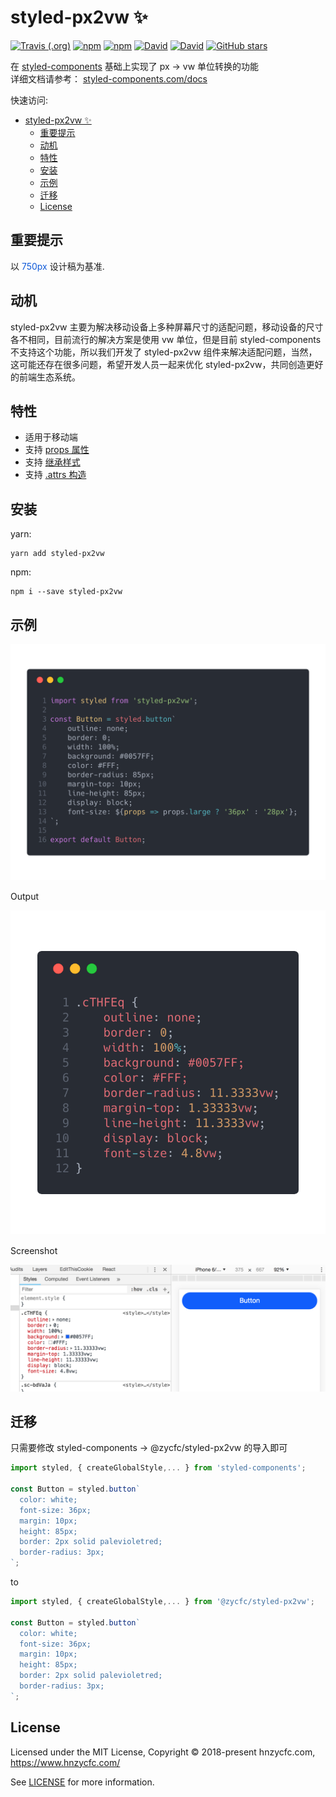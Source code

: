 # styled-px2vw ✨
[![Travis (.org)](https://img.shields.io/travis/hnzycfcfed/styled-px2vw.svg?style=flat-square)](https://travis-ci.org/hnzycfcfed/styled-px2vw)
[![npm](https://img.shields.io/npm/v/styled-px2vw.svg?style=flat-square)](https://www.npmjs.com/package/styled-px2vw)
[![npm](https://img.shields.io/npm/dm/styled-px2vw.svg?style=flat-square)](https://www.npmjs.com/package/styled-px2vw)
[![David](https://img.shields.io/david/hnzycfcfed/styled-px2vw.svg?style=flat-square)](https://www.npmjs.com/package/styled-px2vw)
[![David](https://img.shields.io/david/dev/hnzycfcfed/styled-px2vw.svg?style=flat-square)](https://www.npmjs.com/package/styled-px2vw)
[![GitHub stars](https://img.shields.io/github/stars/hnzycfcfed/styled-px2vw.svg?style=flat-square)](https://github.com/hnzycfcfed/styled-px2vw/stargazers)

在 [styled-components](https://www.styled-components.com/) 基础上实现了 px -> vw 单位转换的功能 <br>
详细文档请参考： [styled-components.com/docs](https://www.styled-components.com/docs)

快速访问:

- [styled-px2vw ✨](#styled-px2vw-%E2%9C%A8)
  - [重要提示](#%E9%87%8D%E8%A6%81%E6%8F%90%E7%A4%BA)
  - [动机](#%E5%8A%A8%E6%9C%BA)
  - [特性](#%E7%89%B9%E6%80%A7)
  - [安装](#%E5%AE%89%E8%A3%85)
  - [示例](#%E7%A4%BA%E4%BE%8B)
  - [迁移](#%E8%BF%81%E7%A7%BB)
  - [License](#license)

## 重要提示
以 <font color=#0e59d8>750px</font> 设计稿为基准.

## 动机
styled-px2vw 主要为解决移动设备上多种屏幕尺寸的适配问题，移动设备的尺寸各不相同，目前流行的解决方案是使用 vw 单位，但是目前 styled-components 不支持这个功能，所以我们开发了 styled-px2vw 组件来解决适配问题，当然，这可能还存在很多问题，希望开发人员一起来优化 styled-px2vw，共同创造更好的前端生态系统。

## 特性
- 适用于移动端
- 支持 [props 属性](https://www.styled-components.com/docs/basics#adapting-based-on-props)
- 支持 [继承样式](https://www.styled-components.com/docs/basics#extending-styles)
- 支持 [.attrs 构造](https://www.styled-components.com/docs/api#attrs)

## 安装
yarn:
```
yarn add styled-px2vw
```
npm:
```
npm i --save styled-px2vw
```

## 示例
![style](/docs/images/style.png)

Output

![converted](/docs/images/converted.png)

Screenshot

![screenshot](/docs/screenshot/screenshot.png)

## 迁移
只需要修改 styled-components -> @zycfc/styled-px2vw 的导入即可

```javascript
import styled, { createGlobalStyle,... } from 'styled-components';

const Button = styled.button`
  color: white;
  font-size: 36px;
  margin: 10px;
  height: 85px;
  border: 2px solid palevioletred;
  border-radius: 3px;
`;
```
to
```javascript
import styled, { createGlobalStyle,... } from '@zycfc/styled-px2vw';

const Button = styled.button`
  color: white;
  font-size: 36px;
  margin: 10px;
  height: 85px;
  border: 2px solid palevioletred;
  border-radius: 3px;
`;
```

## License

Licensed under the MIT License, Copyright © 2018-present hnzycfc.com, https://www.hnzycfc.com/

See [LICENSE](./LICENSE) for more information.
